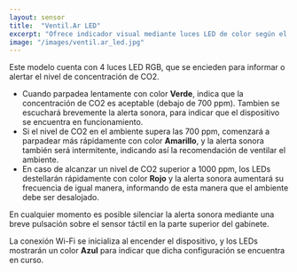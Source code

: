 ```yaml
---
layout: sensor
title:  "Ventil.Ar LED"
excerpt: "Ofrece indicador visual mediante luces LED de color según el nivel de CO2 alcanzado."
image: "/images/ventil.ar_led.jpg"
---
```


<p>
Este modelo cuenta con 4 luces LED RGB, que se encieden para informar o alertar el nivel de concentración de CO2.
</p>
<ul>
<li>Cuando parpadea lentamente con color <b>Verde</b>, indica que la concentración de CO2 es aceptable (debajo de 700 ppm). Tambien se escuchará brevemente la alerta sonora, para indicar que el dispositivo se encuentra en funcionamiento.</li>
<li>Si el nivel de CO2 en el ambiente supera las 700 ppm, comenzará a parpadear más rápidamente con color <b>Amarillo</b>, y la alerta sonora también será intermitente, indicando así la recomendación de ventilar el ambiente.</li>
<li>En caso de alcanzar un nivel de CO2 superior a 1000 ppm, los LEDs destellarán rápidamente con color <b>Rojo</b> y la alerta sonora aumentará su frecuencia de igual manera, informando de esta manera que el ambiente debe ser desalojado.</li>
</ul>
<p>
En cualquier momento es posible silenciar la alerta sonora mediante una breve pulsación sobre el sensor táctil en la parte superior del gabinete.
</p>
<p>
La conexión Wi-Fi se inicializa al encender el dispositivo, y los LEDs mostrarán un color <b>Azul</b> para indicar que dicha configuración se encuentra en curso.
</p>
<span class="image fit"><img src="{{ "/images/ventil.ar_led_colors.jpg" | absolute_url }}" alt="" /></span>
